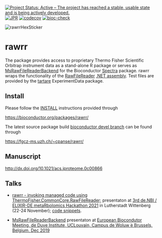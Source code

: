 [![Project Status: Active – The project has reached a stable, usable state and is being actively developed.](https://www.repostatus.org/badges/latest/active.svg)](https://www.repostatus.org/#active)
[![JPR](https://img.shields.io/badge/JPR-10.1021%2Facs.jproteome.0c00866-brightgreen)](http://dx.doi.org/10.1021/acs.jproteome.0c00866)
[![codecov](https://codecov.io/gh/fgcz/rawrr/branch/master/graph/badge.svg?token=OO4Y7G4UUX)](https://codecov.io/gh/fgcz/rawrr)
[![bioc-check](https://bioconductor.org/shields/build/devel/bioc/rawrr.svg)](http://bioconductor.org/checkResults/devel/bioc-LATEST/rawrr/)

![rawrrHexSticker](rawrr_logo.png)

# rawrr

The package provides access to proprietary Thermo Fisher Scientific Orbitrap instrument data as a stand-alone R package or serves as [MsRawFileReaderBackend](https://github.com/cpanse/MsBackendRawFileReader) for the Bioconductor [Spectra](https://bioconductor.org/packages/Spectra/) package.
rawrr wraps the functionality of the [RawFileReader](https://planetorbitrap.com/rawfilereader) [.NET assembly](https://www.mono-project.com/docs/advanced/assemblies-and-the-gac/). 
Test files are provided by the [tartare](https://bioconductor.org/packages/tartare/) ExperimentData package.

## Install

Please follow the [INSTALL](https://bioconductor.org/packages/release/bioc/install/rawrr/INSTALL) instructions provided through 

https://bioconductor.org/packages/rawrr/

The latest source package build [bioconductor devel branch](https://bioconductor.org/packages/devel/bioc/html/rawrr.html) can be found through

https://fgcz-ms.uzh.ch/~cpanse/rawrr/

## Manuscript

http://dx.doi.org/10.1021/acs.jproteome.0c00866

## Talks

- [rawrr - invoking managed code using ThermoFisher.CommonCore.RawFileReader;](http://fgcz-ms.uzh.ch/~cpanse/talks/20211123-rawrrRcpp_MetaRbolimics2021.html) presentaton at 
[3rd de.NBI / ELIXIR-DE metaRbolomics Hackathon 2021](https://www.denbi.de/news/1299-3rd-de-nbi-elixir-de-metarbolomics-hackathon) in Lutherstadt Wittenberg (22-24 November); [code snippets](https://github.com/cpanse/rawrrRcpp).

- [MsRawFileReaderBackend](https://bioconductor.org/packages/MsBackendRawFileReader/) presentaton at
[European Biocondutor Meeting, de Duve Institute, UCLouvain, Campus de Woluw ́e Brussels, Belgium, Dec 2019](http://fgcz-ms.uzh.ch/~cpanse/talks/rawR_EuroBioc2019_Brussels_88c9.pdf)
